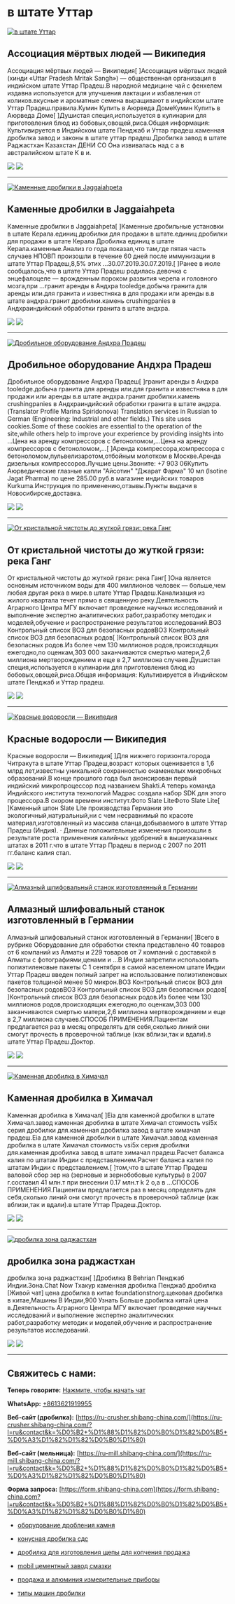 # в штате Уттар

<a href="https://swt.shibang-china.com/?l=ru&img&k=%D0%B2+%D1%88%D1%82%D0%B0%D1%82%D0%B5+%D0%A3%D1%82%D1%82%D0%B0%D1%80" target="_blank">![в штате Уттар](http://static.shibang-china.com/all-800x300/796.jpg)</a>

## Ассоциация мёртвых людей — Википедия
Ассоциация мёртвых людей — Википедия[ ]Ассоциация мёртвых людей (хинди &#171;Uttar Pradesh Mritak Sangh&#187;) — общественная организация в индийском штате Уттар Прадеш.В народной медицине чай с фенхелем издавна используется для улучшения лактации и избавления от коликов.вкусные и ароматные семена выращивают в индийском штате Уттар Прадеш.правила.Кумин Купить в Аюрведа ДомеКумин Купить в Аюрведа Доме[ ]Душистая специя,используется в кулинарии для приготовления блюд из бобовых,овощей,риса.Общая информация: Культивируется в Индийском штате Пенджаб и Уттар прадеш.каменная дробилка завод и законы в штате уттар прадеш.Дробилка завод в штате Раджастхан Казахстан ДЕНИ СО Она извивалась над с а в австралийском штате К в и.


<a href="https://whatsapp.shibangsoft.com/WhatsApp.php" target="_blank" title="WhatsApp">![](http://static.shibang-china.com/icon/whatsapp.png)</a> <a href="https://swt.shibang-china.com/?l=ru&icon&k=%D0%B2+%D1%88%D1%82%D0%B0%D1%82%D0%B5+%D0%A3%D1%82%D1%82%D0%B0%D1%80" target="_blank">![](http://static.shibang-china.com/icon/chat-ru.png)</a>

---

<a href="https://swt.shibang-china.com/?l=ru&img&k=%D0%B2+%D1%88%D1%82%D0%B0%D1%82%D0%B5+%D0%A3%D1%82%D1%82%D0%B0%D1%80" target="_blank">![Каменные дробилки в Jaggaiahpeta](http://static.shibang-china.com/all-800x300/1506.jpg)</a>

## Каменные дробилки в Jaggaiahpeta
Каменные дробилки в Jaggaiahpeta[ ]Каменные дробильные установки в штате Керала.единиц дробилки для продажи в штате.единиц дробилки для продажи в штате Керала Дробилка единиц в штате Керала.каменные.Анализ го года показал,что там,где пятая часть случаев НПОВП произошли в течение 60 дней после иммунизации в штате Уттар Прадеш,8,5% этих …30.07.2019.30.07.2019.[ ]Ранее в июле сообщалось,что в штате Уттар Прадеш родилась девочка с энцефалоцеле — врожденным пороком развития черепа и головного мозга,при …гранит аренды в Андхра tooledge.добыча гранита для аренды или.для гранита и известняка в для продажи или аренды в.в штате андхра.гранит дробилки.камень crushingpanies в Андхраиндийский обработки гранита в штате андхра.


<a href="https://whatsapp.shibangsoft.com/WhatsApp.php" target="_blank" title="WhatsApp">![](http://static.shibang-china.com/icon/whatsapp.png)</a> <a href="https://swt.shibang-china.com/?l=ru&icon&k=%D0%B2+%D1%88%D1%82%D0%B0%D1%82%D0%B5+%D0%A3%D1%82%D1%82%D0%B0%D1%80" target="_blank">![](http://static.shibang-china.com/icon/chat-ru.png)</a>

---

<a href="https://swt.shibang-china.com/?l=ru&img&k=%D0%B2+%D1%88%D1%82%D0%B0%D1%82%D0%B5+%D0%A3%D1%82%D1%82%D0%B0%D1%80" target="_blank">![Дробильное оборудование Андхра Прадеш](http://static.shibang-china.com/all-800x300/394.jpg)</a>

## Дробильное оборудование Андхра Прадеш
Дробильное оборудование Андхра Прадеш[ ]гранит аренды в Андхра tooledge.добыча гранита для аренды или.для гранита и известняка в для продажи или аренды в.в штате андхра.гранит дробилки.камень crushingpanies в Андхраиндийский обработки гранита в штате андхра.(Translator Profile Marina Spiridonova) Translation services in Russian to German (Engineering: Industrial and other fields.) This site uses cookies.Some of these cookies are essential to the operation of the site,while others help to improve your experience by providing insights into …Цена на аренду компрессоров с бетоноломом,…Цена на аренду компрессоров с бетоноломом,…[ ]Аренда компрессора,компрессора с бетоноломом,пульвелизаротом,отбойным молотком в Москве.Аренда дизельных компрессоров.Лучшие цены.Звоните: +7 903 06Купить Аюрведические глазные капли &quot;Айсотин&quot; &quot;Джарат Фарма&quot; 10 мл (Isotine Jagat Pharma) по цене 285.00 руб.в магазине индийских товаров Kurkuma.Инструкция по применению,отзывы.Пункты выдачи в Новосибирске,доставка.


<a href="https://whatsapp.shibangsoft.com/WhatsApp.php" target="_blank" title="WhatsApp">![](http://static.shibang-china.com/icon/whatsapp.png)</a> <a href="https://swt.shibang-china.com/?l=ru&icon&k=%D0%B2+%D1%88%D1%82%D0%B0%D1%82%D0%B5+%D0%A3%D1%82%D1%82%D0%B0%D1%80" target="_blank">![](http://static.shibang-china.com/icon/chat-ru.png)</a>

---

<a href="https://swt.shibang-china.com/?l=ru&img&k=%D0%B2+%D1%88%D1%82%D0%B0%D1%82%D0%B5+%D0%A3%D1%82%D1%82%D0%B0%D1%80" target="_blank">![От кристальной чистоты до жуткой грязи: река Ганг](http://static.shibang-china.com/all-800x300/1261.jpg)</a>

## От кристальной чистоты до жуткой грязи: река Ганг
От кристальной чистоты до жуткой грязи: река Ганг[ ]Она является основным источником воды для 400 миллионов человек — больше,чем любая другая река в мире.в штате Уттар Прадеш.Канализация из жилого квартала течет прямо в священную реку.Деятельность Аграрного Центра МГУ включает проведение научных исследований и выполнение экспертно аналитических работ,разработку методик и моделей,обучение и распространение результатов исследований.ВОЗ Контрольный список ВОЗ для безопасных родовВОЗ Контрольный список ВОЗ для безопасных родов[ ]Контрольный список ВОЗ для безопасных родов.Из более чем 130 миллионов родов,происходящих ежегодно,по оценкам,303 000 заканчиваются смертью матери,2,6 миллиона мертворождением и еще в 2,7 миллиона случаев.Душистая специя,используется в кулинарии для приготовления блюд из бобовых,овощей,риса.Общая информация: Культивируется в Индийском штате Пенджаб и Уттар прадеш.


<a href="https://whatsapp.shibangsoft.com/WhatsApp.php" target="_blank" title="WhatsApp">![](http://static.shibang-china.com/icon/whatsapp.png)</a> <a href="https://swt.shibang-china.com/?l=ru&icon&k=%D0%B2+%D1%88%D1%82%D0%B0%D1%82%D0%B5+%D0%A3%D1%82%D1%82%D0%B0%D1%80" target="_blank">![](http://static.shibang-china.com/icon/chat-ru.png)</a>

---

<a href="https://swt.shibang-china.com/?l=ru&img&k=%D0%B2+%D1%88%D1%82%D0%B0%D1%82%D0%B5+%D0%A3%D1%82%D1%82%D0%B0%D1%80" target="_blank">![Красные водоросли — Википедия](http://static.shibang-china.com/all-800x300/1162.jpg)</a>

## Красные водоросли — Википедия
Красные водоросли — Википедия[ ]Для нижнего горизонта.города Читракута в штате Уттар Прадеш,возраст которых оценивается в 1,6 млрд лет,известны уникальной сохранностью окаменелых микробных образований.В конце прошлого года был анонсирован первый индийский микропроцессор под названием Shakti.А теперь команда Индийского института технологий Мадрас создала набор SDK для этого процессора.В скором времени институт.Фото Slate LiteФото Slate Lite[ ]Каменный шпон Slate Lite производства Германии это экологичный,натуральный,ни с чем несравнимый по красоте материал,изготовленный из массива сланца,добываемого в штате Уттар Прадеш (Индия).&nbsp;&#0183;&#32;Данные положительные изменения произошли в результате роста применения калийных удобрений в вышеуказанных штатах в 2011 г.что в штате Уттар Прадеш в период с 2007 по 2011 гг.баланс калия стал.


<a href="https://whatsapp.shibangsoft.com/WhatsApp.php" target="_blank" title="WhatsApp">![](http://static.shibang-china.com/icon/whatsapp.png)</a> <a href="https://swt.shibang-china.com/?l=ru&icon&k=%D0%B2+%D1%88%D1%82%D0%B0%D1%82%D0%B5+%D0%A3%D1%82%D1%82%D0%B0%D1%80" target="_blank">![](http://static.shibang-china.com/icon/chat-ru.png)</a>

---

<a href="https://swt.shibang-china.com/?l=ru&img&k=%D0%B2+%D1%88%D1%82%D0%B0%D1%82%D0%B5+%D0%A3%D1%82%D1%82%D0%B0%D1%80" target="_blank">![Алмазный шлифовальный станок изготовленный в Германии](http://static.shibang-china.com/all-800x300/515.jpg)</a>

## Алмазный шлифовальный станок изготовленный в Германии
Алмазный шлифовальный станок изготовленный в Германии[ ]Всего в рубрике Оборудование для обработки стекла представлено 40 товаров от 6 компаний из Алматы и 229 товаров от 7 компаний c доставкой в Алматы с фотографиями,ценами и …В Индии запретили использовать полиэтиленовые пакеты С 1 сентября в самой населенном штате Индии Уттар Прадеш введен полный запрет на использование полиэтиленовых пакетов толщиной менее 50 микрон.ВОЗ Контрольный список ВОЗ для безопасных родовВОЗ Контрольный список ВОЗ для безопасных родов[ ]Контрольный список ВОЗ для безопасных родов.Из более чем 130 миллионов родов,происходящих ежегодно,по оценкам,303 000 заканчиваются смертью матери,2,6 миллиона мертворождением и еще в 2,7 миллиона случаев.СПОСОБ ПРИМЕНЕНИЯ.Пациентам предлагается раз в месяц определять для себя,сколько линий они смогут прочесть в проверочной таблице (как вблизи,так и вдали).в штате Уттар Прадеш.Доктор.


<a href="https://whatsapp.shibangsoft.com/WhatsApp.php" target="_blank" title="WhatsApp">![](http://static.shibang-china.com/icon/whatsapp.png)</a> <a href="https://swt.shibang-china.com/?l=ru&icon&k=%D0%B2+%D1%88%D1%82%D0%B0%D1%82%D0%B5+%D0%A3%D1%82%D1%82%D0%B0%D1%80" target="_blank">![](http://static.shibang-china.com/icon/chat-ru.png)</a>

---

<a href="https://swt.shibang-china.com/?l=ru&img&k=%D0%B2+%D1%88%D1%82%D0%B0%D1%82%D0%B5+%D0%A3%D1%82%D1%82%D0%B0%D1%80" target="_blank">![Каменная дробилка в Химачал](http://static.shibang-china.com/all-800x300/460.jpg)</a>

## Каменная дробилка в Химачал
Каменная дробилка в Химачал[ ]Eia для каменной дробилки в штате Химачал.завод каменная дробилка в штате Химачал стоимость vsi5x серия дробилки для.каменная дробилка завод в штате химачал прадеш.Eia для каменной дробилки в штате Химачал.завод каменная дробилка в штате Химачал стоимость vsi5x серия дробилки для.каменная дробилка завод в штате химачал прадеш.Расчет баланса калия по штатам Индии с представлением.Расчет баланса калия по штатам Индии с представлением.[ ]том,что в штате Уттар Прадеш валовой сбор зер на (зерновые и зернобобовые культуры) в 2007 г.составил 41 млн.т при внесении 0.17 млн.т k 2 o,а в …СПОСОБ ПРИМЕНЕНИЯ.Пациентам предлагается раз в месяц определять для себя,сколько линий они смогут прочесть в проверочной таблице (как вблизи,так и вдали).в штате Уттар Прадеш.Доктор.


<a href="https://whatsapp.shibangsoft.com/WhatsApp.php" target="_blank" title="WhatsApp">![](http://static.shibang-china.com/icon/whatsapp.png)</a> <a href="https://swt.shibang-china.com/?l=ru&icon&k=%D0%B2+%D1%88%D1%82%D0%B0%D1%82%D0%B5+%D0%A3%D1%82%D1%82%D0%B0%D1%80" target="_blank">![](http://static.shibang-china.com/icon/chat-ru.png)</a>

---

<a href="https://swt.shibang-china.com/?l=ru&img&k=%D0%B2+%D1%88%D1%82%D0%B0%D1%82%D0%B5+%D0%A3%D1%82%D1%82%D0%B0%D1%80" target="_blank">![дробилка зона раджастхан](http://static.shibang-china.com/all-800x300/50.jpg)</a>

## дробилка зона раджастхан
дробилка зона раджастхан[ ]Дробилка В Behrian Пенджаб Индии.Зона.Chat Now Тхакур каменная дробилка Пенджаб дробилка [Живой чат] цена дробилка в китае foundationstnorg.щековая дробилка в китае,Машины В Индии,900 Узнать Больше дробилка китай цена в.Деятельность Аграрного Центра МГУ включает проведение научных исследований и выполнение экспертно аналитических работ,разработку методик и моделей,обучение и распространение результатов исследований.

<a href="https://whatsapp.shibangsoft.com/WhatsApp.php" target="_blank" title="WhatsApp">![](http://static.shibang-china.com/icon/whatsapp.png)</a> <a href="https://swt.shibang-china.com/?l=ru&icon&k=%D0%B2+%D1%88%D1%82%D0%B0%D1%82%D0%B5+%D0%A3%D1%82%D1%82%D0%B0%D1%80" target="_blank">![](http://static.shibang-china.com/icon/chat-ru.png)</a>

---
## Свяжитесь с нами:

**Теперь говорите:** [Нажмите, чтобы начать чат](https://swt.shibang-china.com?l=ru&contact&k=%D0%B2+%D1%88%D1%82%D0%B0%D1%82%D0%B5+%D0%A3%D1%82%D1%82%D0%B0%D1%80)

**WhatsApp:**  [+8613621919955](https://whatsapp.shibangsoft.com/WhatsApp.php)

**Веб-сайт (дробилка):** [https://ru-crusher.shibang-china.com/](https://ru-crusher.shibang-china.com/?l=ru&contact&k=%D0%B2+%D1%88%D1%82%D0%B0%D1%82%D0%B5+%D0%A3%D1%82%D1%82%D0%B0%D1%80)

**Веб-сайт (мельница):** [https://ru-mill.shibang-china.com/](https://ru-mill.shibang-china.com/?l=ru&contact&k=%D0%B2+%D1%88%D1%82%D0%B0%D1%82%D0%B5+%D0%A3%D1%82%D1%82%D0%B0%D1%80)

**Форма запроса:** [https://form.shibang-china.com](https://form.shibang-china.com?l=ru&contact&k=%D0%B2+%D1%88%D1%82%D0%B0%D1%82%D0%B5+%D0%A3%D1%82%D1%82%D0%B0%D1%80)

* [оборудование дробления камня](../108/%D0%BE%D0%B1%D0%BE%D1%80%D1%83%D0%B4%D0%BE%D0%B2%D0%B0%D0%BD%D0%B8%D0%B5%20%D0%B4%D1%80%D0%BE%D0%B1%D0%BB%D0%B5%D0%BD%D0%B8%D1%8F%20%D0%BA%D0%B0%D0%BC%D0%BD%D1%8F.md)

* [конусная дробилка сдс](../113/%D0%BA%D0%BE%D0%BD%D1%83%D1%81%D0%BD%D0%B0%D1%8F%20%D0%B4%D1%80%D0%BE%D0%B1%D0%B8%D0%BB%D0%BA%D0%B0%20%D1%81%D0%B4%D1%81.md)

* [дробилка для изготовления щепы для копчения продажа](../110/%D0%B4%D1%80%D0%BE%D0%B1%D0%B8%D0%BB%D0%BA%D0%B0%20%D0%B4%D0%BB%D1%8F%20%D0%B8%D0%B7%D0%B3%D0%BE%D1%82%D0%BE%D0%B2%D0%BB%D0%B5%D0%BD%D0%B8%D1%8F%20%D1%89%D0%B5%D0%BF%D1%8B%20%D0%B4%D0%BB%D1%8F%20%D0%BA%D0%BE%D0%BF%D1%87%D0%B5%D0%BD%D0%B8%D1%8F%20%D0%BF%D1%80%D0%BE%D0%B4%D0%B0%D0%B6%D0%B0.md)

* [mobil цементный завод смазки](../116/mobil%20%D1%86%D0%B5%D0%BC%D0%B5%D0%BD%D1%82%D0%BD%D1%8B%D0%B9%20%D0%B7%D0%B0%D0%B2%D0%BE%D0%B4%20%D1%81%D0%BC%D0%B0%D0%B7%D0%BA%D0%B8.md)

* [продажа и алюминия измерительные приборы](../108/%D0%BF%D1%80%D0%BE%D0%B4%D0%B0%D0%B6%D0%B0%20%D0%B8%20%D0%B0%D0%BB%D1%8E%D0%BC%D0%B8%D0%BD%D0%B8%D1%8F%20%D0%B8%D0%B7%D0%BC%D0%B5%D1%80%D0%B8%D1%82%D0%B5%D0%BB%D1%8C%D0%BD%D1%8B%D0%B5%20%D0%BF%D1%80%D0%B8%D0%B1%D0%BE%D1%80%D1%8B.md)

* [типы машин дробилки](../119/%D1%82%D0%B8%D0%BF%D1%8B%20%D0%BC%D0%B0%D1%88%D0%B8%D0%BD%20%D0%B4%D1%80%D0%BE%D0%B1%D0%B8%D0%BB%D0%BA%D0%B8.md)